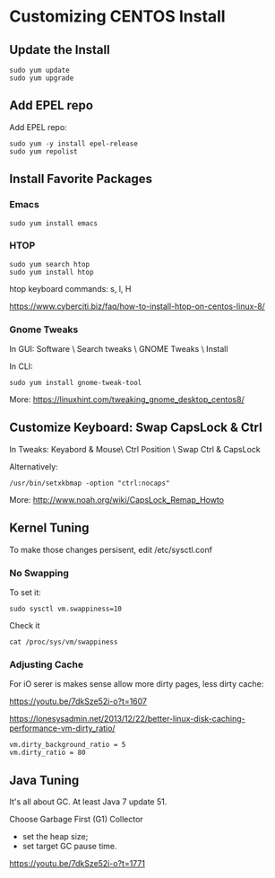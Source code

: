 # Customizing CENTOS Install

## Update the Install

```
sudo yum update
sudo yum upgrade
```
## Add EPEL repo

Add EPEL repo:

```
sudo yum -y install epel-release
sudo yum repolist
```

## Install Favorite Packages

### Emacs

```
sudo yum install emacs
```

### HTOP

```
sudo yum search htop
sudo yum install htop
```

htop keyboard commands: s, l, H

https://www.cyberciti.biz/faq/how-to-install-htop-on-centos-linux-8/

### Gnome Tweaks

In GUI:
Software \ Search tweaks \ GNOME Tweaks \ Install

In CLI:

```
sudo yum install gnome-tweak-tool
```
More: https://linuxhint.com/tweaking_gnome_desktop_centos8/

## Customize Keyboard: Swap CapsLock & Ctrl

In Tweaks: Keyabord & Mouse\ Ctrl Position \ Swap Ctrl & CapsLock

Alternatively:
```
/usr/bin/setxkbmap -option "ctrl:nocaps"
```
More: http://www.noah.org/wiki/CapsLock_Remap_Howto

## Kernel Tuning

To make those changes persisent, edit  /etc/sysctl.conf

### No Swapping

To set it:

```
sudo sysctl vm.swappiness=10

```
Check it
```
cat /proc/sys/vm/swappiness
```

### Adjusting Cache

For iO serer is makes sense allow more dirty pages, less dirty cache:

https://youtu.be/7dkSze52i-o?t=1607

https://lonesysadmin.net/2013/12/22/better-linux-disk-caching-performance-vm-dirty_ratio/

```
vm.dirty_background_ratio = 5
vm.dirty_ratio = 80
```

## Java Tuning

It's all about GC. At least Java 7 update 51.

Choose Garbage First (G1) Collector

* set the heap size;
* set target GC pause time.

https://youtu.be/7dkSze52i-o?t=1771

